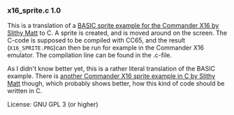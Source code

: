 ### x16_sprite.c 1.0

This is a translation of a [BASIC sprite example for the Commander X16 by Slithy Matt](https://github.com/SlithyMatt/x16-sprite/blob/master/sprite.bas) to C. A sprite is created, and is moved around on the screen.
The C-code is supposed to be compiled with CC65, and the result (`X16_SPRITE.PRG`)can then be run for example in the Commander X16 emulator. The compilation line can be found in the .c-file.

As I didn't know better yet, this is a rather literal translation of the BASIC example.
There is [another Commander X16 sprite example in C by Slithy Matt](https://github.com/SlithyMatt/x16-demo/blob/master/cc65-sprite/demo.c) though, which probably shows better, how this kind of code should be written in C.

License: GNU GPL 3 (or higher)
